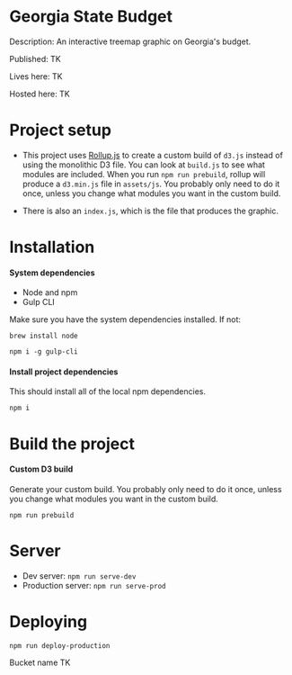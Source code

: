 # Georgia State Budget

Description: An interactive treemap graphic on Georgia's budget.

Published: TK

Lives here: TK

Hosted here: TK

# Project setup

* This project uses [Rollup.js](https://rollupjs.org/) to create a custom build of `d3.js` instead of using the monolithic D3 file. You can look at `build.js` to see what modules are included. When you run `npm run prebuild`, rollup will produce a `d3.min.js` file in `assets/js`. You probably only need to do it once, unless you change what modules you want in the custom build.

* There is also an `index.js`, which is the file that produces the graphic.


# Installation

#### System dependencies
* Node and npm
* Gulp CLI

Make sure you have the system dependencies installed. If not:

```
brew install node

npm i -g gulp-cli
```


#### Install project dependencies

This should install all of the local npm dependencies.

```
npm i
```


# Build the project

#### Custom D3 build

Generate your custom build. You probably only need to do it once, unless you change what modules you want in the custom build.

```
npm run prebuild
```


# Server

* Dev server: `npm run serve-dev`
* Production server: `npm run serve-prod`

# Deploying

`npm run deploy-production`

Bucket name TK